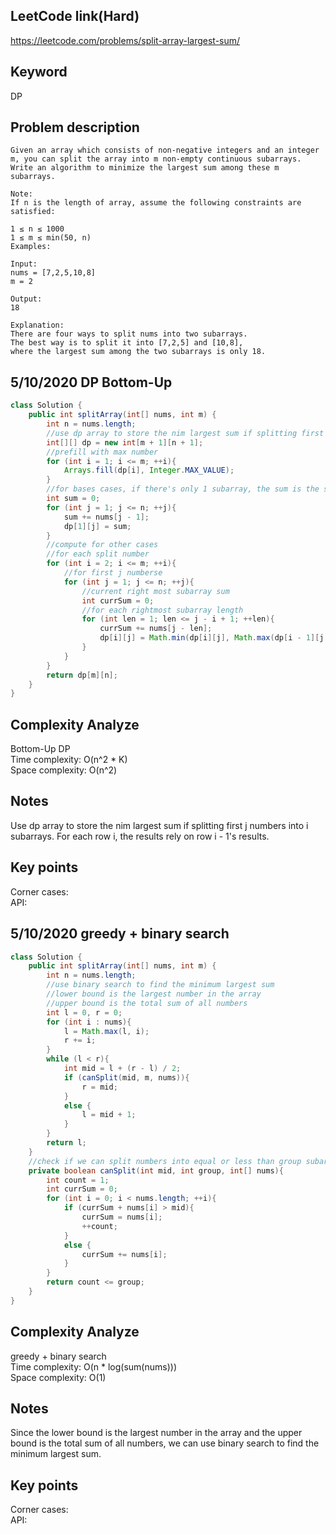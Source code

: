 ## LeetCode link(Hard)
https://leetcode.com/problems/split-array-largest-sum/

## Keyword
DP

## Problem description
```
Given an array which consists of non-negative integers and an integer m, you can split the array into m non-empty continuous subarrays. Write an algorithm to minimize the largest sum among these m subarrays.

Note:
If n is the length of array, assume the following constraints are satisfied:

1 ≤ n ≤ 1000
1 ≤ m ≤ min(50, n)
Examples:

Input:
nums = [7,2,5,10,8]
m = 2

Output:
18

Explanation:
There are four ways to split nums into two subarrays.
The best way is to split it into [7,2,5] and [10,8],
where the largest sum among the two subarrays is only 18.
```


## 5/10/2020 DP Bottom-Up

```java
class Solution {
    public int splitArray(int[] nums, int m) {
        int n = nums.length;
        //use dp array to store the nim largest sum if splitting first j numbers into i subarrays
        int[][] dp = new int[m + 1][n + 1];
        //prefill with max number
        for (int i = 1; i <= m; ++i){
            Arrays.fill(dp[i], Integer.MAX_VALUE);
        }
        //for bases cases, if there's only 1 subarray, the sum is the sum of all numbers in the subarray
        int sum = 0;
        for (int j = 1; j <= n; ++j){
            sum += nums[j - 1];
            dp[1][j] = sum;
        }
        //compute for other cases
        //for each split number
        for (int i = 2; i <= m; ++i){
            //for first j numberse
            for (int j = 1; j <= n; ++j){
                //current right most subarray sum
                int currSum = 0;
                //for each rightmost subarray length
                for (int len = 1; len <= j - i + 1; ++len){
                    currSum += nums[j - len];
                    dp[i][j] = Math.min(dp[i][j], Math.max(dp[i - 1][j - len], currSum));
                }
            }
        }
        return dp[m][n];
    }
}
```

## Complexity Analyze
Bottom-Up DP\
Time complexity: O(n^2 * K)\
Space complexity: O(n^2)

## Notes
Use dp array to store the nim largest sum if splitting first j numbers into i subarrays. For each row i, the results rely on row i - 1's results.

## Key points
Corner cases:\
API:

## 5/10/2020 greedy + binary search

```java
class Solution {
    public int splitArray(int[] nums, int m) {
        int n = nums.length;
        //use binary search to find the minimum largest sum
        //lower bound is the largest number in the array
        //upper bound is the total sum of all numbers
        int l = 0, r = 0;
        for (int i : nums){
            l = Math.max(l, i);
            r += i;
        }
        while (l < r){
            int mid = l + (r - l) / 2;
            if (canSplit(mid, m, nums)){
                r = mid;
            }
            else {
                l = mid + 1;
            }
        }
        return l;
    }
    //check if we can split numbers into equal or less than group subarrays with a max subarray sum of mid
    private boolean canSplit(int mid, int group, int[] nums){
        int count = 1;
        int currSum = 0;
        for (int i = 0; i < nums.length; ++i){
            if (currSum + nums[i] > mid){
                currSum = nums[i];
                ++count;
            }
            else {
                currSum += nums[i];
            }
        }
        return count <= group;
    }
}
```

## Complexity Analyze
greedy + binary search\
Time complexity: O(n * log(sum(nums)))\
Space complexity: O(1)

## Notes
Since the lower bound is the largest number in the array and the upper bound is the total sum of all numbers, we can use binary search to find the minimum largest sum. 

## Key points
Corner cases:\
API: